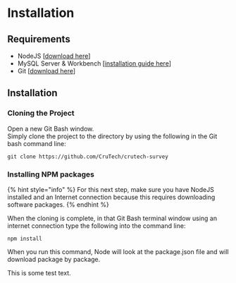# Installation

## Requirements

* NodeJS \[[download here](https://nodejs.org/en/download/)\]
* MySQL Server & Workbench \[[installation guide here](https://crutechdocs.benrobson.tk/crutech-survey/mysql-server-and-workbench-installation)\]
* Git \[[download here](https://git-scm.com/downloads)\]

## Installation

### Cloning the Project

Open a new Git Bash window.  
Simply clone the project to the directory by using the following in the Git bash command line:

```text
git clone https://github.com/CruTech/crutech-survey
```

### Installing NPM packages

{% hint style="info" %}
For this next step, make sure you have NodeJS installed and an Internet connection because this requires downloading software packages.
{% endhint %}

When the cloning is complete, in that Git Bash terminal window using an internet connection type the following into the command line:

```text
npm install
```

When you run this command, Node will look at the package.json file and will download package by package.

This is some test text.
